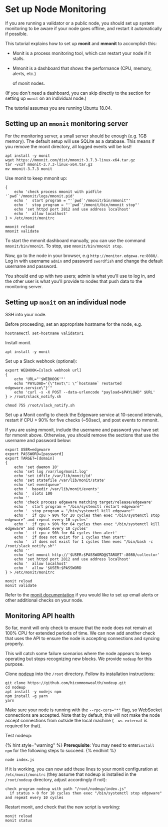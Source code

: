 # Set up Node Monitoring

If you are running a validator or a public node, you should set up system monitoring to be aware if your node goes offline, and restart it automatically if possible.

This tutorial explains how to set up **monit** and **mmonit** to accomplish this:

* Monit is a process monitoring tool, which can restart your node if it stalls.
* Mmonit is a dashboard that shows the performance \(CPU, memory, alerts, etc.\)

  of monit nodes.

\(If you don't need a dashboard, you can skip directly to the section for setting up `monit` on an individual node.\)

The tutorial assumes you are running Ubuntu 18.04.

## Setting up an `mmonit` monitoring server

For the monitoring server, a small server should be enough \(e.g. 1GB memory\). The default setup will use SQLite as a database. This means if you remove the monit directory, all logged events will be lost!

```text
apt install -y monit
wget https://mmonit.com/dist/mmonit-3.7.3-linux-x64.tar.gz
tar -vxzf mmonit-3.7.3-linux-x64.tar.gz
mv mmonit-3.7.3 monit
```

Use monit to keep mmonit up:

```text
{
    echo 'check process mmonit with pidfile '`pwd`'/mmonit/logs/mmonit.pid'
    echo '  start program = "'`pwd`'/mmonit/bin/mmonit"'
    echo '  stop program = "'`pwd`'/mmonit/bin/mmonit stop"'
    echo 'set httpd port 2812 and use address localhost'
    echo '  allow localhost'
} > /etc/monit/monitrc

mmonit reload
mmonit validate
```

To start the mmonit dashboard manually, you can use the command `mmonit/bin/mmonit`. To stop, use `mmonit/bin/mmonit stop`.

Now, go to the node in your browser, e.g `http://monitor.edgewa.re:8080/`. Log in with username `admin` and password `swordfish` and change the default username and password.

You should end up with two users; admin is what you'll use to log in, and the other user is what you'll provide to nodes that push data to the monitoring server.

## Setting up `monit` on an individual node

SSH into your node.

Before proceeding, set an appropriate hostname for the node, e.g.

```text
hostnamectl set-hostname validator1
```

Install monit.

```text
apt install -y monit
```

Set up a Slack webhook \(optional\):

```text
export WEBHOOK=[slack webhook url]
{
    echo 'URL="'$WEBHOOK'"'
    echo "PAYLOAD='{\"text\": \"`hostname` restarted edgeware.service\"}'"
    echo 'curl -s -X POST --data-urlencode "payload=$PAYLOAD" $URL'
} > /root/slack_notify.sh

chmod 755 /root/slack_notify.sh
```

Set up a Monit config to check the Edgeware service at 10-second intervals, restart if CPU &gt; 90% for five checks \(~50sec\), and post events to mmonit.

If you are using mmonit, include the username and password you have set for mmonit above. Otherwise, you should remove the sections that use the username and password below:

```text
export USER=edgeware
export PASSWORD=[password]
export TARGET=[domain]
{
    echo 'set daemon 10'
    echo 'set log /var/log/monit.log'
    echo 'set idfile /var/lib/monit/id'
    echo 'set statefile /var/lib/monit/state'
    echo 'set eventqueue'
    echo '  basedir /var/lib/monit/events'
    echo '  slots 100                    '
    echo ''
    echo 'check process edgeware matching target/release/edgeware'
    echo '  start program = "/bin/systemctl restart edgeware"'
    echo '  stop program = "/bin/systemctl kill edgeware"'
    echo '  if cpu > 90% for 20 cycles then exec "/bin/systemctl stop edgeware" and repeat every 10 cycles'
    echo '  if cpu > 90% for 64 cycles then exec "/bin/systemctl kill edgeware" and repeat every 10 cycles'
    echo '  if cpu > 90% for 64 cycles then alert'
    echo '  if does not exist for 1 cycles then start'
    echo '  if does not exist for 1 cycles then exec "/bin/bash -c /root/slack_notify.sh"'
    echo ''
    echo 'set mmonit http://'$USER:$PASSWORD@$TARGET':8080/collector'
    echo 'set httpd port 2812 and use address localhost'
    echo '  allow localhost'
    echo '  allow '$USER:$PASSWORD
} > /etc/monit/monitrc

monit reload
monit validate
```

Refer to the [monit documentation](https://mmonit.com/monit/documentation/monit.html) if you would like to set up email alerts or other additional checks on your node.

## Monitoring API health

So far, monit will only check to ensure that the node does not remain at 100% CPU for extended periods of time. We can now add another check that uses the API to ensure the node is accepting connections and syncing properly.

This will catch some failure scenarios where the node appears to keep operating but stops recognizing new blocks. We provide `nodeup` for this purpose.

Clone [nodeup](https://github.com/hicommonwealth/nodeup) into the `/root` directory. Follow its installation instructions:

```text
git clone https://github.com/hicommonwealth/nodeup.git
cd nodeup
apt install -y nodejs npm
npm install -g yarn
yarn
```

Make sure your node is running with the `--rpc-cors="*"` flag, so WebSocket connections are accepted. Note that by default, this will not make the node accept connections from outside the local machine \(`--ws-external` is required for that\).

Test nodeup:

{% hint style="warning" %}
**Prerequisite**: You may need to enter`install npm` for the following  steps to succeed.
{% endhint %}



```text
node index.js
```

If it is working, you can now add these lines to your monit configuration at `/etc/monit/monitrc` \(they assume that nodeup is installed in the `/root/nodeup` directory, adjust accordingly if not\):

```text
check program nodeup with path "/root/nodeup/index.js"
  if status > 0 for 10 cycles then exec "/bin/systemctl stop edgeware" and repeat every 10 cycles
```

Restart monit, and check that the new script is working:

```text
monit reload
monit status
```

